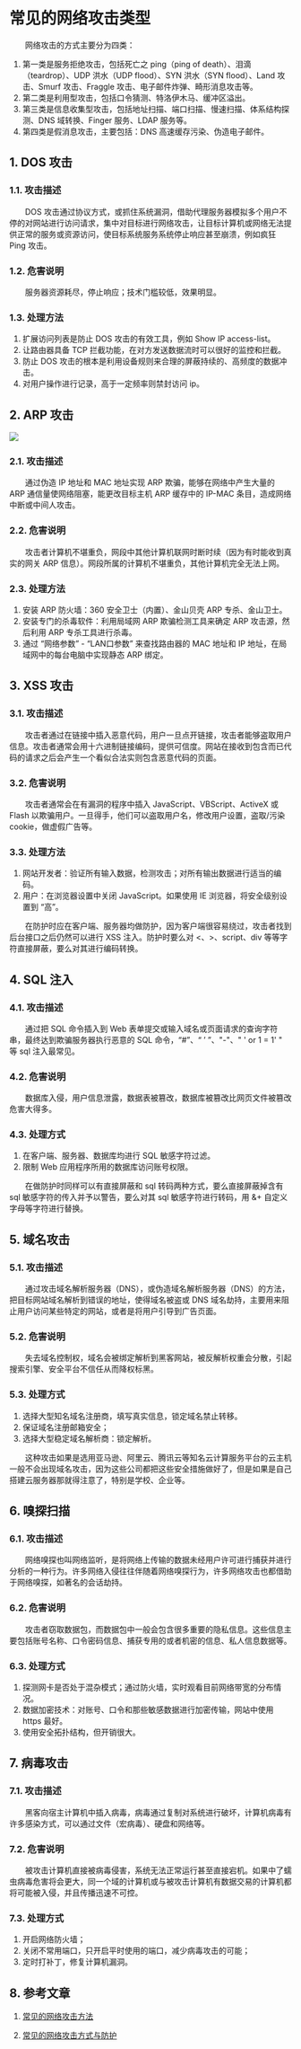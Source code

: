 # 常见的网络攻击类型

　　网络攻击的方式主要分为四类：

1. 第一类是服务拒绝攻击，包括死亡之 ping（ping of death）、泪滴（teardrop）、UDP 洪水（UDP flood）、SYN 洪水（SYN flood）、Land 攻击、Smurf 攻击、Fraggle 攻击、电子邮件炸弹、畸形消息攻击等。
2. 第二类是利用型攻击，包括口令猜测、特洛伊木马、缓冲区溢出。
3. 第三类是信息收集型攻击，包括地址扫描、端口扫描、慢速扫描、体系结构探测、DNS 域转换、Finger 服务、LDAP 服务等。
4. 第四类是假消息攻击，主要包括：DNS 高速缓存污染、伪造电子邮件。

## 1. DOS 攻击

### 1.1. 攻击描述

　　DOS 攻击通过协议方式，或抓住系统漏洞，借助代理服务器模拟多个用户不停的对网站进行访问请求，集中对目标进行网络攻击，让目标计算机或网络无法提供正常的服务或资源访问，使目标系统服务系统停止响应甚至崩溃，例如疯狂 Ping 攻击。

### 1.2. 危害说明

　　服务器资源耗尽，停止响应；技术门槛较低，效果明显。

### 1.3. 处理方法

1. 扩展访问列表是防止 DOS 攻击的有效工具，例如 Show IP access-list。
2. 让路由器具备 TCP 拦截功能，在对方发送数据流时可以很好的监控和拦截。
3. 防止 DOS 攻击的根本是利用设备规则来合理的屏蔽持续的、高频度的数据冲击。
4. 对用户操作进行记录，高于一定频率则禁封访问 ip。

## 2. ARP 攻击

![](image/arp攻击.jpg)

### 2.1. 攻击描述

　　通过伪造 IP 地址和 MAC 地址实现 ARP 欺骗，能够在网络中产生大量的 ARP 通信量使网络阻塞，能更改目标主机 ARP 缓存中的 IP-MAC 条目，造成网络中断或中间人攻击。

### 2.2. 危害说明

　　攻击者计算机不堪重负，网段中其他计算机联网时断时续（因为有时能收到真实的网关 ARP 信息）。网段所属的计算机不堪重负，其他计算机完全无法上网。

### 2.3. 处理方法

1. 安装 ARP 防火墙：360 安全卫士（内置）、金山贝壳 ARP 专杀、金山卫士。
2. 安装专门的杀毒软件：利用局域网 ARP 欺骗检测工具来确定 ARP 攻击源，然后利用 ARP 专杀工具进行杀毒。
3. 通过 “网络参数” - “LAN口参数” 来查找路由器的 MAC 地址和 IP 地址，在局域网中的每台电脑中实现静态 ARP 绑定。

## 3. XSS 攻击

### 3.1. 攻击描述

　　攻击者通过在链接中插入恶意代码，用户一旦点开链接，攻击者能够盗取用户信息。攻击者通常会用十六进制链接编码，提供可信度。网站在接收到包含而已代码的请求之后会产生一个看似合法实则包含恶意代码的页面。

### 3.2. 危害说明

　　攻击者通常会在有漏洞的程序中插入 JavaScript、VBScript、ActiveX 或 Flash 以欺骗用户。一旦得手，他们可以盗取用户名，修改用户设置，盗取/污染 cookie，做虚假广告等。

### 3.3. 处理方法

1. 网站开发者：验证所有输入数据，检测攻击；对所有输出数据进行适当的编码。
2. 用户：在浏览器设置中关闭 JavaScript。如果使用 IE 浏览器，将安全级别设置到 “高”。

　　在防护时应在客户端、服务器均做防护，因为客户端很容易绕过，攻击者找到后台接口之后仍然可以进行 XSS 注入。防护时要么对 <、>、script、div 等等字符直接屏蔽，要么对其进行编码转换。

## 4. SQL 注入

### 4.1. 攻击描述

　　通过把 SQL 命令插入到 Web 表单提交或输入域名或页面请求的查询字符串，最终达到欺骗服务器执行恶意的 SQL 命令，“#”、“ ’  ”、"-"、" ' or 1 = 1' " 等 sql 注入最常见。

### 4.2. 危害说明

　　数据库入侵，用户信息泄露，数据表被篡改，数据库被篡改比网页文件被篡改危害大得多。

### 4.3. 处理方式

1. 在客户端、服务器、数据库均进行 SQL 敏感字符过滤。
2. 限制 Web 应用程序所用的数据库访问账号权限。

　　在做防护时同样可以有直接屏蔽和 sql 转码两种方式，要么直接屏蔽掉含有 sql 敏感字符的传入并予以警告，要么对其 sql 敏感字符进行转码，用 &+ 自定义字母等字符进行替换。

## 5. 域名攻击

### 5.1. 攻击描述

　　通过攻击域名解析服务器（DNS），或伪造域名解析服务器（DNS）的方法，把目标网站域名解析到错误的地址，使得域名被盗或 DNS 域名劫持，主要用来阻止用户访问某些特定的网站，或者是将用户引导到广告页面。

### 5.2. 危害说明

　　失去域名控制权，域名会被绑定解析到黑客网站，被反解析权重会分散，引起搜索引擎、安全平台不信任从而降权标黑。

### 5.3. 处理方式

1. 选择大型知名域名注册商，填写真实信息，锁定域名禁止转移。
2. 保证域名注册邮箱安全；
3. 选择大型稳定域名解析商：锁定解析。

　　这种攻击如果是选用亚马逊、阿里云、腾讯云等知名云计算服务平台的云主机一般不会出现域名攻击，因为这些公司都把这些安全措施做好了，但是如果是自己搭建云服务器那就得注意了，特别是学校、企业等。

## 6. 嗅探扫描

### 6.1. 攻击描述

　　网络嗅探也叫网络监听，是将网络上传输的数据未经用户许可进行捕获并进行分析的一种行为。许多网络入侵往往伴随着网络嗅探行为，许多网络攻击也都借助于网络嗅探，如著名的会话劫持。

### 6.2. 危害说明

　　攻击者窃取数据包，而数据包中一般会包含很多重要的隐私信息。这些信息主要包括账号名称、口令密码信息、捕获专用的或者机密的信息、私人信息数据等。

### 6.3. 处理方式

1. 探测网卡是否处于混杂模式；通过防火墙，实时观看目前网络带宽的分布情况。
2. 数据加密技术：对账号、口令和那些敏感数据进行加密传输，网站中使用 https 最好。
3. 使用安全拓扑结构，但开销很大。

## 7. 病毒攻击

### 7.1. 攻击描述

　　黑客向宿主计算机中插入病毒，病毒通过复制对系统进行破坏，计算机病毒有许多感染方式，可以通过文件（宏病毒）、硬盘和网络等。

### 7.2. 危害说明

　　被攻击计算机直接被病毒侵害，系统无法正常运行甚至直接宕机。如果中了蠕虫病毒危害将会更大，同一个域的计算机或与被攻击计算机有数据交易的计算机都将可能被入侵，并且传播迅速不可控。

### 7.3. 处理方式

1. 开启网络防火墙；
2. 关闭不常用端口，只开启平时使用的端口，减少病毒攻击的可能；
3. 定时打补丁，修复计算机漏洞。

## 8. 参考文章
1. [常见的网络攻击方法](https://blog.csdn.net/budong282712018/article/details/80176488)

2. [常见的网络攻击方式与防护](https://blog.csdn.net/qq_36934826/article/details/82685912)